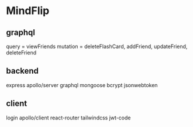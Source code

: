 # MindFlip

## graphql
query = viewFriends
mutation = deleteFlashCard, addFriend, updateFriend, deleteFriend

## backend
express
apollo/server
graphql
mongoose
bcrypt
jsonwebtoken

## client
login
apollo/client
react-router
tailwindcss
jwt-code